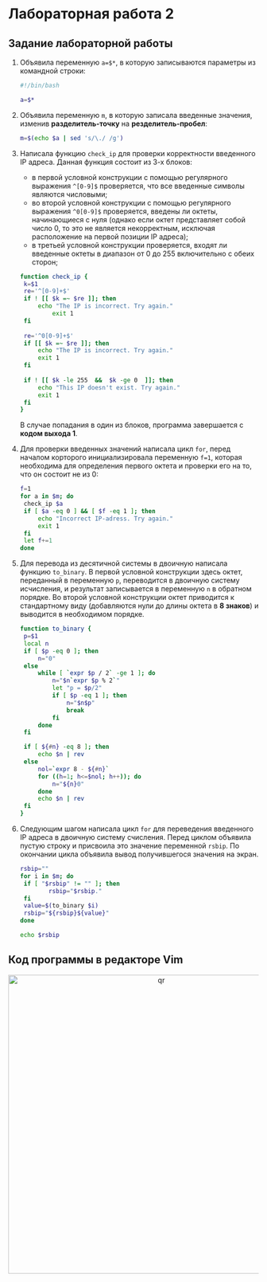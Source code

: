 # Лабораторная работа 2

## Задание лабораторной работы

1. Объявила переменную `a=$*`, в которую записываются параметры из командной строки:
   ```bash
   #!/bin/bash

   a=$*
   ```
2. Объявила переменную `m`, в которую записала введенные значения, изменив **разделитель-точку** на **резделитель-пробел**:
   ```bash
   m=$(echo $a | sed 's/\./ /g')
   ```
3. Написала функцию `check_ip` для проверки корректности введенного IP адреса. Данная функция состоит из 3-х блоков:
   - в первой условной конструкции с помощью регулярного выражения `^[0-9]$` проверяется, что все введенные символы являются числовыми;
   - во второй условной конструкции с помощью регулярного выражения `^0[0-9]$` проверяется, введены ли октеты, начинающиеся с нуля (однако если октет представляет собой число 0, то это не является некорректным, исключая расположение на первой позиции IP адреса);
   - в третьей условной конструкции проверяется, входят ли введенные октеты в диапазон от 0 до 255 включительно с обеих сторон;
   ```bash
   function check_ip {
   	k=$1
   	re='^[0-9]+$'
   	if ! [[ $k =~ $re ]]; then
   		echo "The IP is incorrect. Try again."
   	       	exit 1
   	fi
   	
   	re='^0[0-9]+$'
   	if [[ $k =~ $re ]]; then
   		echo "The IP is incorrect. Try again."
   		exit 1
   	fi
   	
   	if ! [[ $k -le 255  &&  $k -ge 0  ]]; then
   		echo "This IP doesn't exist. Try again."
   		exit 1
   	fi
   }
   ```
   В случае попадания в один из блоков, программа завершается с **кодом выхода 1**.

4. Для проверки введенных значений написала цикл `for`, перед началом корторого инициализировала переменную `f=1`, которая необходима для определения первого октета и проверки его на то, что он состоит не из 0:
   ```bash
   f=1
   for a in $m; do
   	check_ip $a
   	if [ $a -eq 0 ] && [ $f -eq 1 ]; then
   		echo "Incorrect IP-adress. Try again."
   		exit 1
   	fi
   	let f+=1
   done
   ```
5. Для перевода из десятичной системы в двоичную написала функцию `to_binary`. В первой условной конструкции здесь октет, переданный в переменную `p`, переводится в двоичную систему исчисления, и результат записывается в переменную `n` в обратном порядке. Во второй условной конструкции октет приводится к стандартному виду (добавляются нули до длины октета в **8 знаков**) и выводится в необходимом порядке.
   ```bash
   function to_binary {
   	p=$1
   	local n
   	if [ $p -eq 0 ]; then
   		n="0"
   	else
   		while [ `expr $p / 2` -ge 1 ]; do
   			n="$n`expr $p % 2`"
   			let "p = $p/2"
   			if [ $p -eq 1 ]; then
   				n="$n$p"
   				break
   			fi
   		done
   	fi
   
   	if [ ${#n} -eq 8 ]; then
   		echo $n | rev
   	else
   		nol=`expr 8 - ${#n}`
   		for ((h=1; h<=$nol; h++)); do
   			n="${n}0"
   		done
   		echo $n | rev
   	fi
   }
   ```
6. Следующим шагом написала цикл `for` для переведения введенного IP адреса в двоичную систему счисления. Перед циклом объявила пустую строку и присвоила это значение переменной `rsbip`. По окончании цикла объявила вывод получившегося значения на экран.
   ```bash
   rsbip=""
   for i in $m; do
   	if [ "$rsbip" != "" ]; then 
   	       rsbip="$rsbip."
   	fi	       
   	value=$(to_binary $i)
   	rsbip="${rsbip}${value}"
   done
   
   echo $rsbip
   ```

## Код программы в редакторе Vim
<p align="center">
 <img width="600px" src="1.png" alt="qr"/>
</p>
